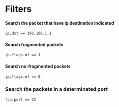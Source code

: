 # Filters

#### Search the packet that have ip destination indicated
````bash
ip.dst == 192.168.1.1
````

#### Search fragmented packets
````bash
ip.flags.mf == 1
````

#### Search no-fragmented packets
````bash
ip.flags.mf == 0
````
### Search the packets in a determinated port
````bash
tcp.port == 22
````

